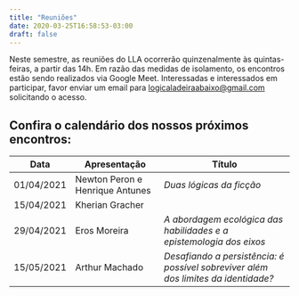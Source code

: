 ```yaml
---
title: "Reuniões"
date: 2020-03-25T16:58:53-03:00
draft: false
---
```


Neste semestre, as reuniões do LLA ocorrerão quinzenalmente às quintas-feiras, a partir das 14h. Em razão das medidas de isolamento, os encontros estão sendo realizados via Google Meet. Interessadas e interessados em participar, favor enviar um email para logicaladeiraabaixo@gmail.com solicitando o acesso.

## Confira o calendário dos nossos próximos encontros:

| Data       | Apresentação                    | Título
| ----       | ------------                    | ------
| 01/04/2021 | Newton Peron e Henrique Antunes | *Duas lógicas da ficção*
| 15/04/2021 | Kherian Gracher                 |
| 29/04/2021 | Eros Moreira                    | *A abordagem ecológica das habilidades e a epistemologia dos eixos*
| 15/05/2021 | Arthur Machado                  | *Desafiando a persistência: é possível sobreviver além dos limites da identidade?*
